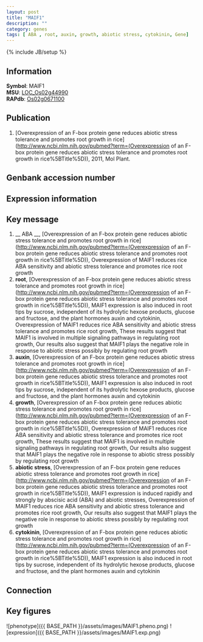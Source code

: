```yaml
---
layout: post
title: "MAIF1"
description: ""
category: genes
tags: [ ABA , root, auxin, growth, abiotic stress, cytokinin, Gene]
---
```

{% include JB/setup %}

## Information
__Symbol__: MAIF1  
__MSU__: [LOC_Os02g44990](http://rice.plantbiology.msu.edu/cgi-bin/ORF_infopage.cgi?orf=LOC_Os02g44990)  
__RAPdb__: [Os02g0671100](http://rapdb.dna.affrc.go.jp/viewer/gbrowse_details/irgsp1?name=Os02g0671100)  

## Publication
1. [Overexpression of an F-box protein gene reduces abiotic stress tolerance and promotes root growth in rice](http://www.ncbi.nlm.nih.gov/pubmed?term=(Overexpression of an F-box protein gene reduces abiotic stress tolerance and promotes root growth in rice%5BTitle%5D)), 2011, Mol Plant.

## Genbank accession number

## Expression information

## Key message
1. __ ABA __, [Overexpression of an F-box protein gene reduces abiotic stress tolerance and promotes root growth in rice](http://www.ncbi.nlm.nih.gov/pubmed?term=(Overexpression of an F-box protein gene reduces abiotic stress tolerance and promotes root growth in rice%5BTitle%5D)),  Overexpression of MAIF1 reduces rice ABA sensitivity and abiotic stress tolerance and promotes rice root growth
2. __root__, [Overexpression of an F-box protein gene reduces abiotic stress tolerance and promotes root growth in rice](http://www.ncbi.nlm.nih.gov/pubmed?term=(Overexpression of an F-box protein gene reduces abiotic stress tolerance and promotes root growth in rice%5BTitle%5D)),  MAIF1 expression is also induced in root tips by sucrose, independent of its hydrolytic hexose products, glucose and fructose, and the plant hormones auxin and cytokinin, Overexpression of MAIF1 reduces rice ABA sensitivity and abiotic stress tolerance and promotes rice root growth, These results suggest that MAIF1 is involved in multiple signaling pathways in regulating root growth, Our results also suggest that MAIF1 plays the negative role in response to abiotic stress possibly by regulating root growth
3. __auxin__, [Overexpression of an F-box protein gene reduces abiotic stress tolerance and promotes root growth in rice](http://www.ncbi.nlm.nih.gov/pubmed?term=(Overexpression of an F-box protein gene reduces abiotic stress tolerance and promotes root growth in rice%5BTitle%5D)),  MAIF1 expression is also induced in root tips by sucrose, independent of its hydrolytic hexose products, glucose and fructose, and the plant hormones auxin and cytokinin
4. __growth__, [Overexpression of an F-box protein gene reduces abiotic stress tolerance and promotes root growth in rice](http://www.ncbi.nlm.nih.gov/pubmed?term=(Overexpression of an F-box protein gene reduces abiotic stress tolerance and promotes root growth in rice%5BTitle%5D)),  Overexpression of MAIF1 reduces rice ABA sensitivity and abiotic stress tolerance and promotes rice root growth, These results suggest that MAIF1 is involved in multiple signaling pathways in regulating root growth, Our results also suggest that MAIF1 plays the negative role in response to abiotic stress possibly by regulating root growth
5. __abiotic stress__, [Overexpression of an F-box protein gene reduces abiotic stress tolerance and promotes root growth in rice](http://www.ncbi.nlm.nih.gov/pubmed?term=(Overexpression of an F-box protein gene reduces abiotic stress tolerance and promotes root growth in rice%5BTitle%5D)),  MAIF1 expression is induced rapidly and strongly by abscisic acid (ABA) and abiotic stresses, Overexpression of MAIF1 reduces rice ABA sensitivity and abiotic stress tolerance and promotes rice root growth, Our results also suggest that MAIF1 plays the negative role in response to abiotic stress possibly by regulating root growth
6. __cytokinin__, [Overexpression of an F-box protein gene reduces abiotic stress tolerance and promotes root growth in rice](http://www.ncbi.nlm.nih.gov/pubmed?term=(Overexpression of an F-box protein gene reduces abiotic stress tolerance and promotes root growth in rice%5BTitle%5D)),  MAIF1 expression is also induced in root tips by sucrose, independent of its hydrolytic hexose products, glucose and fructose, and the plant hormones auxin and cytokinin

## Connection

## Key figures
![phenotype]({{ BASE_PATH }}/assets/images/MAIF1.pheno.png)
![expression]({{ BASE_PATH }}/assets/images/MAIF1.exp.png)


